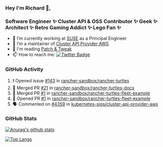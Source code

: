 ### Hey I'm Richard 👋, 

<h3 align="left">Software Engineer ✨ Cluster API & OSS Contributor ✨ Geek ✨ Architect ✨ Retro Gaming Addict ✨ Lego Fan ✨</h3>

- 🔭 I’m currently working at [SUSE](https://www.suse.com/) as a Principal Engineer
- 👯 I’m a maintainer of [Cluster API Provider AWS](https://github.com/kubernetes-sigs/cluster-api-provider-aws)
- 💬 I'm reading [Patch & Tweak](https://bjooks.com/products/patch-tweak-exploring-modular-synthesis)
- 📫 How to reach me: [![Twitter Badge](https://img.shields.io/badge/-@fruit_case-00acee?style=flat&logo=Twitter&logoColor=white)](https://twitter.com/intent/follow?screen_name=fruit_case "Follow on Twitter")

### GitHub Activity 

<!--START_SECTION:activity-->
1. ❗ Opened issue [#143](https://github.com/rancher-sandbox/rancher-turtles/issues/143) in [rancher-sandbox/rancher-turtles](https://github.com/rancher-sandbox/rancher-turtles)
2. 🎉 Merged PR [#21](https://github.com/rancher-sandbox/rancher-turtles-docs/pull/21) in [rancher-sandbox/rancher-turtles-docs](https://github.com/rancher-sandbox/rancher-turtles-docs)
3. 🎉 Merged PR [#1](https://github.com/rancher-sandbox/rancher-turtles-fleet-example/pull/1) in [rancher-sandbox/rancher-turtles-fleet-example](https://github.com/rancher-sandbox/rancher-turtles-fleet-example)
4. 💪 Opened PR [#1](https://github.com/rancher-sandbox/rancher-turtles-fleet-example/pull/1) in [rancher-sandbox/rancher-turtles-fleet-example](https://github.com/rancher-sandbox/rancher-turtles-fleet-example)
5. 🗣 Commented on [#4359](https://github.com/kubernetes-sigs/cluster-api-provider-aws/pull/4359#issuecomment-1730347706) in [kubernetes-sigs/cluster-api-provider-aws](https://github.com/kubernetes-sigs/cluster-api-provider-aws)
<!--END_SECTION:activity-->

### GitHub Stats

[![Anurag's github stats](https://github-readme-stats.vercel.app/api?username=richardcase&count_private=true&show_icons=true)](https://github.com/anuraghazra/github-readme-stats)

[![Top Langs](https://github-readme-stats.vercel.app/api/top-langs/?username=richardcase&hide=html&layout=compact)](https://github.com/anuraghazra/github-readme-stats)
